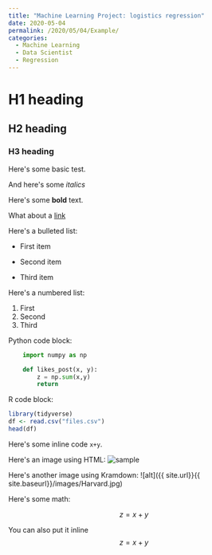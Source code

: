 ```yaml
---
title: "Machine Learning Project: logistics regression"
date: 2020-05-04
permalink: /2020/05/04/Example/
categories:
  - Machine Learning
  - Data Scientist
  - Regression
---
```


# H1 heading

## H2 heading

### H3 heading

Here's some basic test. 

And here's some *italics*

Here's some **bold** text.

What about a [link](http://github.come/hongdi-zhao)

Here's a bulleted list:
* First item
+ Second item
- Third item

Here's a numbered list:
1. First
2. Second
3. Third

Python code block:
```python 
    import numpy as np

    def likes_post(x, y):
        z = np.sum(x,y)
        return 
```

R code block:
```r
library(tidyverse)
df <- read.csv("files.csv")
head(df)
```

Here's some inline code `x+y`.

Here's an image using HTML:
<img src="{{ site.url }}{{ site.baseurl }}/images/Harvard.jpg" alt="sample">

Here's another image using Kramdown:
![alt]({{ site.url}}{{ site.baseurl}}/images/Harvard.jpg)

Here's some math:

$$z=x+y$$

You can also put it inline $$z=x+y$$